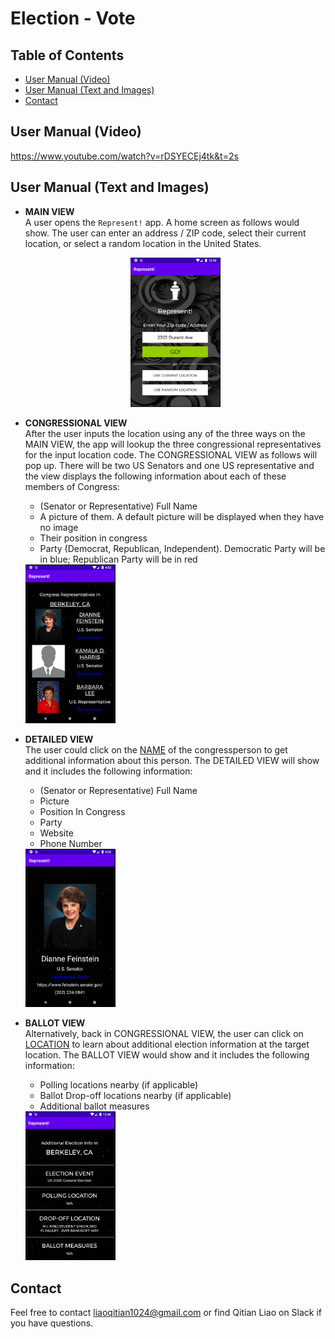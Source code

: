 # Election - Vote

## Table of Contents
  - [User Manual (Video)](#User-Manual-Video)
  - [User Manual (Text and Images)](#User-Manual-Text-and-Images)
  - [Contact](#Contact)

## User Manual (Video)
https://www.youtube.com/watch?v=rDSYECEj4tk&t=2s

## User Manual (Text and Images)

- **MAIN VIEW**  
  A user opens the `Represent!` app. A home screen as follows would show. The user can enter an address / ZIP code, select their current location, or select a random location in the United States.  
  <center><img width = 30% height = auto src = "images/mainView.png"></center>

- **CONGRESSIONAL VIEW**  
	After the user inputs the location using any of the three ways on the MAIN VIEW, the app will lookup the three congressional representatives for the input location code. The CONGRESSIONAL VIEW as follows will pop up. There will be two US Senators and one US representative and the view displays the following information about each of these members of Congress:
	- (Senator or Representative) Full Name
	- A picture of them. A default picture will be displayed when they have no image
	- Their position in congress
	- Party (Democrat, Republican, Independent). Democratic Party will be in blue; Republican Party will be in red  
	  
	<img width = 30% height = auto src = "images/congressionalView.png">
	
- **DETAILED VIEW**  
	The user could click on the <ins>NAME</ins> of the congressperson to get additional information about this person. The DETAILED VIEW will show and it includes the following information:
	- (Senator or Representative) Full Name
	- Picture
	- Position In Congress
	- Party
	- Website 
	- Phone Number  
	
	<img width = 30% height = auto src = "images/detailedView.png">
	
- **BALLOT VIEW**  
	Alternatively, back in CONGRESSIONAL VIEW, the user can click on <ins>LOCATION</ins> to learn about additional election information at the target location. The BALLOT VIEW would show and it includes the following information:
	- Polling locations nearby (if applicable)
	- Ballot Drop-off locations nearby (if applicable)
	- Additional ballot measures

	<img width = 30% height = auto src = "images/ballotView.png">

## Contact
Feel free to contact liaoqitian1024@gmail.com or find Qitian Liao on Slack if you have questions.
